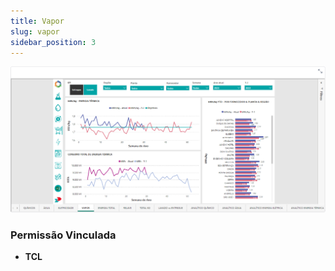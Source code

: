 ```yaml
---
title: Vapor
slug: vapor
sidebar_position: 3
---
```


![Alt text](image-3.png)





### Permissão Vinculada

- **TCL**